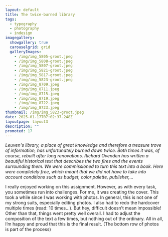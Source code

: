 ```yaml
---
layout: default
title: The twice-burned library
tags:
  - typography
  - photography
  - indesign
imagegallery:
  showgallery: true
  carouselgrid: grid
  galleryImages:
    - /img/img_5805-groot.jpeg
    - /img/img_5808-groot.jpeg
    - /img/img_5807-groot.jpeg
    - /img/img_5821-groot.jpeg
    - /img/img_5817-groot.jpeg
    - /img/img_5823-groot.jpeg
    - /img/img_8709.jpeg
    - /img/img_8711.jpeg
    - /img/img_8715.jpeg
    - /img/img_8719.jpeg
    - /img/img_8722.jpeg
    - /img/img_8723.jpeg
thumbnail: /img/img_5823-groot.jpeg
date: 2025-01-17T07:02:37.248Z
layoutpage: layout3
description: ""
promoted: 17
---
```

*Leuven's library, a place of great knowledge and therefore a treasure trove of information, has unfortunately burned down twice. Both times it was, of course, rebuilt after long renovations. Richard Ovenden has written a beautiful historical text that describes the two fires and the events surrounding them. We were commissioned to turn this text into a book. Here were completely free, which meant that we did not have to take into account conditions such as budget, color palette, publisher,...*

I really enjoyed working on this assignment. However, as with every task, you sometimes run into challenges. For me, it was creating the cover. This took a while since I was working with photos. In general, this is not one of my strong suits, especially editing photos. I also had to redo the hardcover multiple times (read: 10 times…). But hey, difficult doesn’t mean impossible! Other than that, things went pretty well overall. I had to adjust the composition of the text a few times, but nothing out of the ordinary. All in all, I’m happy and proud that this is the final result. (The bottom row of photos is part of the process)